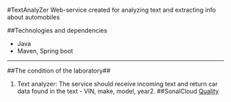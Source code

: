 #TextAnalyZer
Web-service created for analyzing text and extracting info about automobiles

##Technologies and dependencies
+ Java
+ Maven, Spring boot
---
##The condition of the laboratory##
1. Text analyzer: The service should receive incoming text and return car data found in the text - VIN, make, model, year2.
##SonalCloud
[Quality](https://sonarcloud.io/summary/new_code?id=carbon2204_JavaLaba1)
